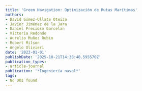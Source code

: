 ```yaml
---
title: 'Green Navigation: Optimización de Rutas Marítimas'
authors:
- David Gómez-Ullate Oteiza
- Javier Jiménez de la Jara
- Daniel Precioso Garcelan
- Victoria Redondo
- Aurelio Muñoz Rubio
- Robert Milson
- Angelo Olivieri
date: '2023-01-01'
publishDate: '2025-10-21T14:38:48.595570Z'
publication_types:
- article-journal
publication: '*Ingeniería naval*'
tags:
- No DOI found
---
```

